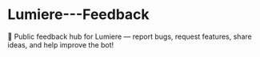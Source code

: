 # Lumiere---Feedback
📣 Public feedback hub for Lumiere — report bugs, request features, share ideas, and help improve the bot!
